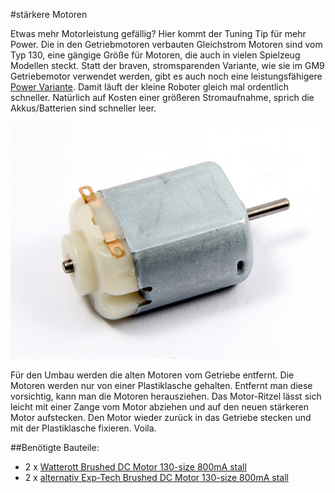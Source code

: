 #stärkere Motoren

Etwas mehr Motorleistung gefällig? Hier kommt der Tuning Tip für mehr Power. Die in den Getriebmotoren verbauten Gleichstrom Motoren sind vom Typ 130, eine gängige Größe für Motoren, die auch in vielen Spielzeug Modellen steckt. Statt der braven, stromsparenden Variante, wie sie im GM9 Getriebemotor verwendet werden, gibt es auch noch eine leistungsfähigere <a href="http://www.watterott.com/de/Brushed-DC-Motor-130-Size-6V-115kRPM-800mA-Stall">Power Variante</a>. Damit läuft der kleine Roboter gleich mal ordentlich schneller. Natürlich auf Kosten einer größeren Stromaufnahme, sprich die Akkus/Batterien sind schneller leer.

![Motor](images/staerkerer-Motor-Mod.jpg "Motor")


Für den Umbau werden die alten Motoren vom Getriebe entfernt. Die Motoren werden nur von einer Plastiklasche gehalten. Entfernt man diese vorsichtig, kann man die Motoren herausziehen. Das Motor-Ritzel lässt sich leicht mit einer Zange vom Motor abziehen und auf den neuen stärkeren Motor aufstecken. Den Motor wieder zurück in das Getriebe stecken und mit der Plastiklasche fixieren. Voila.


##Benötigte Bauteile:

* 2 x <a href="http://www.watterott.com/de/Brushed-DC-Motor-130-Size-6V-115kRPM-800mA-Stall">Watterott Brushed DC Motor 130-size 800mA stall</a>
* 2 x <a href="http://www.exp-tech.de/dc-buerstenmotor-130-size-6v-11-5krpm-800ma-stall">alternativ Exp-Tech Brushed DC Motor 130-size 800mA stall</a>

